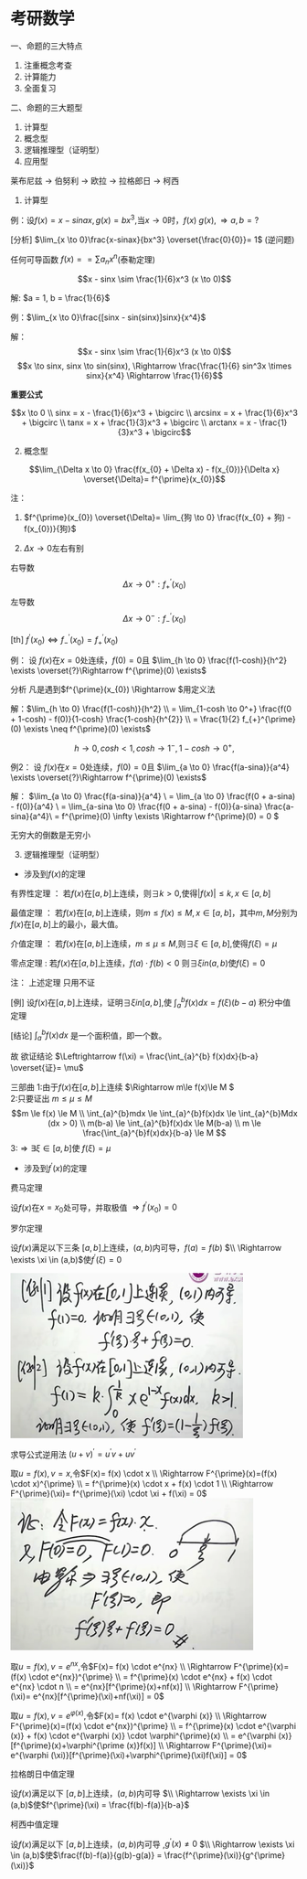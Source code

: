 # 考研数学 

一、命题的三大特点
1. 注重概念考查
2. 计算能力
3. 全面复习

二、命题的三大题型
1. 计算型
2. 概念型
3. 逻辑推理型（证明型）
4. 应用型


莱布尼兹 -> 伯努利 -> 欧拉 -> 拉格郎日 -> 柯西

1. 计算型

例：设$f(x) = x - sinax,g(x) = bx^3,$当$x \rightarrow 0$时，$f(x) ~ g(x), \Rightarrow a,b=?$

[分析] $\lim_{x \to 0}\frac{x-sinax}{bx^3} \overset{\frac{0}{0}}= 1$ (逆问题)


任何可导函数 $f(x) == \sum a_{n}x^{n}$(泰勒定理)

$$x - sinx \sim \frac{1}{6}x^3 (x \to 0)$$

解: $a = 1, b = \frac{1}{6}$

例：$\lim_{x \to 0}\frac{[sinx - sin(sinx)]sinx}{x^4}$

解：$$x - sinx \sim \frac{1}{6}x^3 (x \to 0)$$
    $$x \to sinx, sinx \to sin(sinx), \Rightarrow \frac{\frac{1}{6} sin^3x \times sinx}{x^4} \Rightarrow \frac{1}{6}$$

**重要公式**


$$x \to 0 \\ sinx = x - \frac{1}{6}x^3 + \bigcirc \\ arcsinx = x + \frac{1}{6}x^3 + \bigcirc \\ tanx = x + \frac{1}{3}x^3 + \bigcirc \\ arctanx = x - \frac{1}{3}x^3 + \bigcirc$$

2. 概念型

$$\lim_{\Delta x \to 0} \frac{f(x_{0} + \Delta x) - f(x_{0})}{\Delta x} \overset{\Delta}= f^{\prime}(x_{0})$$

注：
1. $f^{\prime}(x_{0}) \overset{\Delta}= \lim_{狗 \to 0} \frac{f(x_{0} + 狗) - f(x_{0})}{狗}$

2. $\Delta x \to 0$左右有别

 右导数 $$ \Delta x \to 0^{+}: f_{+}^{\prime}(x_{0})$$ 
 左导数 $$ \Delta x \to 0^{-}: f_{-}^{\prime}(x_{0})$$ 
 
 [th] $f^{\prime}(x_{0}) \Leftrightarrow f_{-}^{\prime}(x_{0}) = f_{+}^{\prime}(x_{0})$
 
 例：
 设 $f(x)$在$x=0$处连续，$f(0)=0$且 $\lim_{h \to 0} \frac{f(1-cosh)}{h^2} \exists  \overset{?}\Rightarrow  f^{\prime}(0) \exists$
 
 分析 凡是遇到$f^{\prime}(x_{0}) \Rightarrow $用定义法 
 
 解：$\lim_{h \to 0} \frac{f(1-cosh)}{h^2}  \\
 = \lim_{1-cosh \to 0^+} \frac{f(0 + 1-cosh) - f(0)}{1-cosh}  \frac{1-cosh}{h^{2}} \\
 = \frac{1}{2} f_{+}^{\prime}(0) \exists \neq  f^{\prime}(0) \exists$ 
 
 $$ h \to 0 ,cosh <1,cosh \to 1^{-},1-cosh \to 0^{+},$$
 
  例2：
 设 $f(x)$在$x=0$处连续，$f(0)=0$且 $\lim_{a \to 0} \frac{f(a-sina)}{a^4} \exists  \overset{?}\Rightarrow  f^{\prime}(0) \exists$
 
 解：
 $\lim_{a \to 0} \frac{f(a-sina)}{a^4} \\
 = \lim_{a \to 0} \frac{f(0 + a-sina) - f(0)}{a^4} \\
 = \lim_{a-sina \to 0} \frac{f(0 + a-sina) - f(0)}{a-sina} \frac{a-sina}{a^4}\\
 = f^{\prime}(0) \infty \exists \Rightarrow f^{\prime}(0) = 0 $
 
 无穷大的倒数是无穷小
 
 3. 逻辑推理型（证明型）
 
 - 涉及到$f(x)$的定理
 
有界性定理 ： 若$f(x)$在$[a,b]$上连续，则$\exists k>0$,使得$|f(x)| \le k, x \in [a,b]$
    
最值定理 ： 若$f(x)$在$[a,b]$上连续，则$m \le f(x) \le M, x \in [a,b]$，其中$m,M$分别为$f(x)$在$[a,b]$上的最小，最大值。
    
介值定理 ： 若$f(x)$在$[a,b]$上连续，$m \le \mu \le M$,则$\exists \xi \in [a,b]$,使得$f(\xi) = \mu$
    
零点定理 :  若$f(x)$在$[a,b]$上连续，$f(a) \cdot f(b) <0$
    则$\exists \xi in (a,b)$使$f(\xi) = 0$
    
注： 上述定理 只用不证
    
[例] 设$f(x)$在$[a,b]$上连续，证明$\exists \xi in [a,b]$,使
$\int_{a}^{b} f(x)dx = f(\xi)(b-a)$ 积分中值定理

[结论] $\int_{a}^{b} f(x)dx$ 是一个面积值，即一个数。

故 欲证结论 $\Leftrightarrow f(\xi) = \frac{\int_{a}^{b} f(x)dx}{b-a} \overset{证}= \mu$

三部曲
1:由于$f(x)$在$[a,b]$上连续 $\Rightarrow m\le f(x)\le M $  
2:只要证出 $m \le \mu \le M$
      $$m \le f(x) \le M \\
        \int_{a}^{b}mdx \le \int_{a}^{b}f(x)dx \le \int_{a}^{b}Mdx (dx > 0) \\
        m(b-a) \le \int_{a}^{b}f(x)dx \le M(b-a) \\
        m \le \frac{\int_{a}^{b}f(x)dx}{b-a} \le M
      $$
3:$\Rightarrow \exists \xi \in [a,b]$使 $f(\xi) = \mu$


 - 涉及到$f^{\prime}(x)$的定理
 
费马定理
     
设$f(x)$在$x=x_{0}$处可导，并取极值 $\Rightarrow f^{\prime}(x_{0}) = 0$
        
罗尔定理
     
设$f(x)$满足以下三条 $[a,b]$上连续，$(a,b)$内可导，$f(a)=f(b)$  $\\ \Rightarrow \exists \xi \in (a,b)$使$f^{\prime}(\xi) = 0$

![例](./img/2020-09-11-152855.png)

求导公式逆用法 $(u+v)^{\prime} = u^{\prime}v+uv^{\prime}$

取$u=f(x),v=x$,令$F(x)= f(x) \cdot x \\
\Rightarrow F^{\prime}(x)=(f(x) \cdot x)^{\prime} \\
= f^{\prime}(x) \cdot x + f(x) \cdot 1 \\
\Rightarrow F^{\prime}(\xi)= f^{\prime}(\xi) \cdot \xi + f(\xi) = 0$
![例](./img/2020-09-11-154109.png)

取$u=f(x),v=e^{nx}$,令$F(x)= f(x) \cdot e^{nx} \\
\Rightarrow F^{\prime}(x)=(f(x) \cdot e^{nx})^{\prime} \\
= f^{\prime}(x) \cdot e^{nx} + f(x) \cdot e^{nx} \cdot n \\
= e^{nx}[f^{\prime}(x)+nf(x)] \\
\Rightarrow F^{\prime}(\xi)= e^{nx}[f^{\prime}(\xi)+nf(\xi)] = 0$

取$u=f(x),v=e^{\varphi (x)}$,令$F(x)= f(x) \cdot e^{\varphi (x)} \\
\Rightarrow F^{\prime}(x)=(f(x) \cdot e^{nx})^{\prime} \\
= f^{\prime}(x) \cdot e^{\varphi (x)} + f(x) \cdot e^{\varphi (x)} \cdot \varphi^{\prime}(x) \\
= e^{\varphi (x)}[f^{\prime}(x)+\varphi^{\prime (x)}f(x)] \\
\Rightarrow F^{\prime}(\xi)= e^{\varphi (\xi)}[f^{\prime}(\xi)+\varphi^{\prime}(\xi)f(\xi)] = 0$

拉格朗日中值定理

设$f(x)$满足以下 $[a,b]$上连续，$(a,b)$内可导  $\\ 
\Rightarrow \exists \xi \in (a,b)$使$f^{\prime}(\xi) = \frac{f(b)-f(a)}{b-a}$

柯西中值定理

设$f(x)$满足以下 $[a,b]$上连续，$(a,b)$内可导 ,$g^{\prime}(x) \neq 0$   $\\ 
\Rightarrow \exists \xi \in (a,b)$使$\frac{f(b)-f(a)}{g(b)-g(a)} = \frac{f^{\prime}(\xi)}{g^{\prime}(\xi)}$

